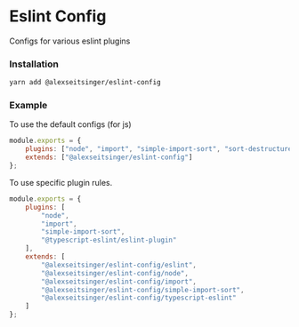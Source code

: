 # Eslint Config

Configs for various eslint plugins

### Installation

```bash
yarn add @alexseitsinger/eslint-config
```

### Example

To use the default configs (for js)

```javascript
module.exports = {
	plugins: ["node", "import", "simple-import-sort", "sort-destructure-keys"],
	extends: ["@alexseitsinger/eslint-config"]
};
```

To use specific plugin rules.

```javascript
module.exports = {
	plugins: [
		"node",
		"import",
		"simple-import-sort",
		"@typescript-eslint/eslint-plugin"
	],
	extends: [
		"@alexseitsinger/eslint-config/eslint",
		"@alexseitsinger/eslint-config/node",
		"@alexseitsinger/eslint-config/import",
		"@alexseitsinger/eslint-config/simple-import-sort",
		"@alexseitsinger/eslint-config/typescript-eslint"
	]
};
```

